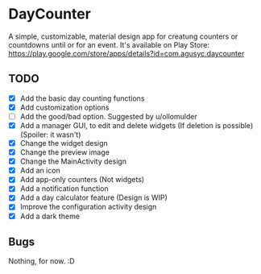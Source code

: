# DayCounter
A simple, customizable, material design app for creatung counters or countdowns until or for an event.
It's available on Play Store: https://play.google.com/store/apps/details?id=com.agusyc.daycounter

## TODO
- [x] Add the basic day counting functions
- [x] Add customization options
- [ ] Add the good/bad option. Suggested by u/ollomulder
- [x] Add a manager GUI, to edit and delete widgets (If deletion is possible) (Spoiler: it wasn't)
- [x] Change the widget design
- [x] Change the preview image
- [x] Change the MainActivity design
- [x] Add an icon
- [x] Add app-only counters (Not widgets)
- [x] Add a notification function
- [x] Add a day calculator feature (Design is WIP)
- [x] Improve the configuration activity design
- [x] Add a dark theme

## Bugs

Nothing, for now. :D

